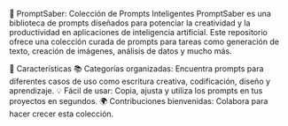 

📝 PromptSaber: Colección de Prompts Inteligentes
PromptSaber es una biblioteca de prompts diseñados para potenciar la creatividad y la productividad en aplicaciones de inteligencia artificial. Este repositorio ofrece una colección curada de prompts para tareas como generación de texto, creación de imágenes, análisis de datos y mucho más.

🚀 Características
📚 Categorías organizadas: Encuentra prompts para diferentes casos de uso como escritura creativa, codificación, diseño y aprendizaje.
💡 Fácil de usar: Copia, ajusta y utiliza los prompts en tus proyectos en segundos.
🌍 Contribuciones bienvenidas: Colabora para hacer crecer esta colección.
